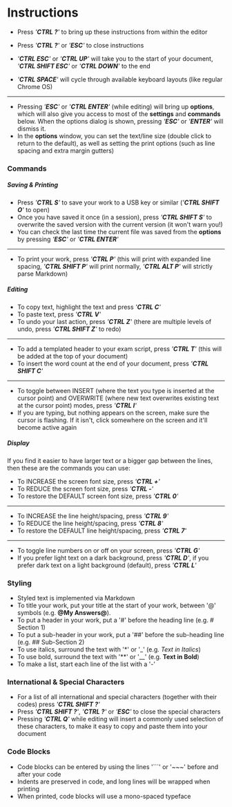 Instructions
============

- Press _'__CTRL ?__'_ to bring up these instructions from within the editor
- Press _'__CTRL ?__'_ or _'__ESC__'_ to close instructions

- _'__CTRL ESC__'_ or _'__CTRL UP__'_ will take you to the start of your document, _'__CTRL SHIFT ESC__'_ or _'__CTRL DOWN__'_ to the end
- _'__CTRL SPACE__'_ will cycle through available keyboard layouts (like regular Chrome OS)

***

- Pressing _'__ESC__'_ or _'__CTRL ENTER__'_ (while editing) will bring up __options__, which will also give you access to most of the __settings__ and __commands__ below. When the options dialog is shown, pressing _'__ESC__'_ or _'__ENTER__'_ will dismiss it.
- In the __options__ window, you can set the text/line size (double click to return to the default), as well as setting the print options (such as line spacing and extra margin gutters)

### Commands

##### Saving & Printing

- Press _'__CTRL S__'_ to save your work to a USB key or similar (_'__CTRL SHIFT O__'_ to open)
- Once you have saved it once (in a session), press _'__CTRL SHIFT S__'_ to overwrite the saved version with the current version (it won't warn you!)
- You can check the last time the current file was saved from the __options__ by pressing _'__ESC__'_ or _'__CTRL ENTER__'_

***

- To print your work, press _'__CTRL P__'_ (this will print with expanded line spacing, _'__CTRL SHIFT P__'_ will print normally, _'__CTRL ALT P__'_ will strictly parse Markdown)

##### Editing

- To copy text, highlight the text and press _'__CTRL C__'_
- To paste text, press _'__CTRL V__'_
- To undo your last action, press _'__CTRL Z__'_ (there are multiple levels of undo, press _'__CTRL SHIFT Z__'_ to redo)

***

- To add a templated header to your exam script, press _'__CTRL T__'_ (this will be added at the top of your document)
- To insert the word count at the end of your document, press _'__CTRL SHIFT C__'_

***

- To toggle between INSERT (where the text you type is inserted at the cursor point) and OVERWRITE (where new text overwrites existing text at the cursor point) modes, press _'__CTRL I__'_
- If you are typing, but nothing appears on the screen, make sure the cursor is flashing. If it isn't, click somewhere on the screen and it'll become active again

##### Display

If you find it easier to have larger text or a bigger gap between the lines, then these are the commands you can use:

- To INCREASE the screen font size, press _'__CTRL +__'_
- To REDUCE the screen font size, press _'__CTRL -__'_
- To restore the DEFAULT screen font size, press _'__CTRL 0__'_

***

- To INCREASE the line height/spacing, press _'__CTRL 9__'_
- To REDUCE the line height/spacing, press _'__CTRL 8__'_
- To restore the DEFAULT line height/spacing, press _'__CTRL 7__'_

***

- To toggle line numbers on or off on your screen, press _'__CTRL G__'_
- If you prefer light text on a dark background, press _'__CTRL D__'_, if you prefer dark text on a light background (default), press _'__CTRL L__'_

### Styling

- Styled text is implemented via Markdown
- To title your work, put your title at the start of your work, between '@' symbols (e.g. __@My Answers@__).
- To put a header in your work, put a '#' before the heading line (e.g. # Section 1)
- To put a sub-header in your work, put a '##' before the sub-heading line (e.g. ## Sub-Section 2)
- To use italics, surround the text with '*' or '_' (e.g. _Text in Italics_)
- To use bold, surround the text with '**' or '__' (e.g. __Text in Bold__)
- To make a list, start each line of the list with a '-'

### International & Special Characters

- For a list of all international and special characters (together with their codes) press _'__CTRL SHIFT ?__'_
- Press _'__CTRL SHIFT ?__'_, _'__CTRL ?__'_ or _'__ESC__'_ to close the special characters
- Pressing _'__CTRL Q__'_ while editing will insert a commonly used selection of these characters, to make it easy to copy and paste them into your document

### Code Blocks

- Code blocks can be entered by using the lines '```' or '~~~' before and after your code
- Indents are preserved in code, and long lines will be wrapped when printing
- When printed, code blocks will use a mono-spaced typeface